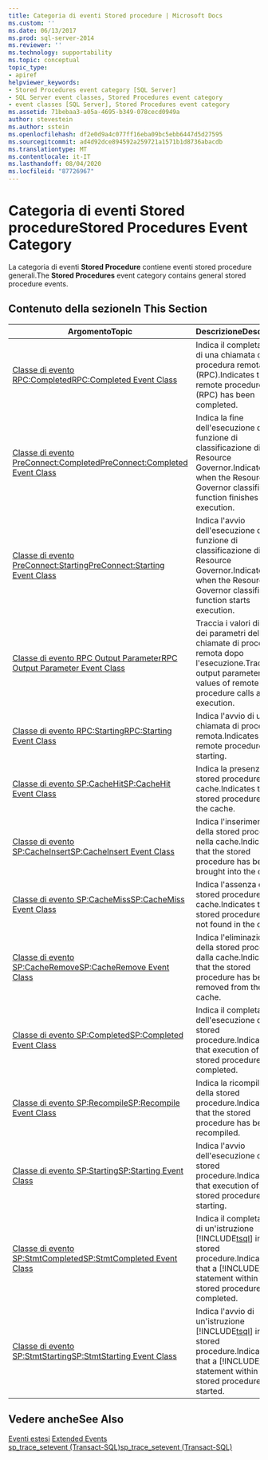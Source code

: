 ```yaml
---
title: Categoria di eventi Stored procedure | Microsoft Docs
ms.custom: ''
ms.date: 06/13/2017
ms.prod: sql-server-2014
ms.reviewer: ''
ms.technology: supportability
ms.topic: conceptual
topic_type:
- apiref
helpviewer_keywords:
- Stored Procedures event category [SQL Server]
- SQL Server event classes, Stored Procedures event category
- event classes [SQL Server], Stored Procedures event category
ms.assetid: 71bebaa3-a05a-4695-b349-078cecd0949a
author: stevestein
ms.author: sstein
ms.openlocfilehash: df2e0d9a4c077ff16eba09bc5ebb6447d5d27595
ms.sourcegitcommit: ad4d92dce894592a259721a1571b1d8736abacdb
ms.translationtype: MT
ms.contentlocale: it-IT
ms.lasthandoff: 08/04/2020
ms.locfileid: "87726967"
---
```

# <a name="stored-procedures-event-category"></a><span data-ttu-id="5f14e-102">Categoria di eventi Stored procedure</span><span class="sxs-lookup"><span data-stu-id="5f14e-102">Stored Procedures Event Category</span></span>
  <span data-ttu-id="5f14e-103">La categoria di eventi **Stored Procedure** contiene eventi stored procedure generali.</span><span class="sxs-lookup"><span data-stu-id="5f14e-103">The **Stored Procedures** event category contains general stored procedure events.</span></span>  
  
## <a name="in-this-section"></a><span data-ttu-id="5f14e-104">Contenuto della sezione</span><span class="sxs-lookup"><span data-stu-id="5f14e-104">In This Section</span></span>  
  
|<span data-ttu-id="5f14e-105">Argomento</span><span class="sxs-lookup"><span data-stu-id="5f14e-105">Topic</span></span>|<span data-ttu-id="5f14e-106">Descrizione</span><span class="sxs-lookup"><span data-stu-id="5f14e-106">Description</span></span>|  
|-----------|-----------------|  
|[<span data-ttu-id="5f14e-107">Classe di evento RPC:Completed</span><span class="sxs-lookup"><span data-stu-id="5f14e-107">RPC:Completed Event Class</span></span>](rpc-completed-event-class.md)|<span data-ttu-id="5f14e-108">Indica il completamento di una chiamata di procedura remota (RPC).</span><span class="sxs-lookup"><span data-stu-id="5f14e-108">Indicates that a remote procedure call (RPC) has been completed.</span></span>|  
|[<span data-ttu-id="5f14e-109">Classe di evento PreConnect:Completed</span><span class="sxs-lookup"><span data-stu-id="5f14e-109">PreConnect:Completed Event Class</span></span>](preconnect-completed-event-class.md)|<span data-ttu-id="5f14e-110">Indica la fine dell'esecuzione di una funzione di classificazione di Resource Governor.</span><span class="sxs-lookup"><span data-stu-id="5f14e-110">Indicates when the Resource Governor classifier function finishes execution.</span></span>|  
|[<span data-ttu-id="5f14e-111">Classe di evento PreConnect:Starting</span><span class="sxs-lookup"><span data-stu-id="5f14e-111">PreConnect:Starting Event Class</span></span>](preconnect-starting-event-class.md)|<span data-ttu-id="5f14e-112">Indica l'avvio dell'esecuzione di una funzione di classificazione di Resource Governor.</span><span class="sxs-lookup"><span data-stu-id="5f14e-112">Indicates when the Resource Governor classifier function starts execution.</span></span>|  
|[<span data-ttu-id="5f14e-113">Classe di evento RPC Output Parameter</span><span class="sxs-lookup"><span data-stu-id="5f14e-113">RPC Output Parameter Event Class</span></span>](rpc-output-parameter-event-class.md)|<span data-ttu-id="5f14e-114">Traccia i valori di output dei parametri delle chiamate di procedura remota dopo l'esecuzione.</span><span class="sxs-lookup"><span data-stu-id="5f14e-114">Traces the output parameter values of remote procedure calls after execution.</span></span>|  
|[<span data-ttu-id="5f14e-115">Classe di evento RPC:Starting</span><span class="sxs-lookup"><span data-stu-id="5f14e-115">RPC:Starting Event Class</span></span>](rpc-starting-event-class.md)|<span data-ttu-id="5f14e-116">Indica l'avvio di una chiamata di procedura remota.</span><span class="sxs-lookup"><span data-stu-id="5f14e-116">Indicates that a remote procedure call is starting.</span></span>|  
|[<span data-ttu-id="5f14e-117">Classe di evento SP:CacheHit</span><span class="sxs-lookup"><span data-stu-id="5f14e-117">SP:CacheHit Event Class</span></span>](sp-cachehit-event-class.md)|<span data-ttu-id="5f14e-118">Indica la presenza della stored procedure nella cache.</span><span class="sxs-lookup"><span data-stu-id="5f14e-118">Indicates that the stored procedure is in the cache.</span></span>|  
|[<span data-ttu-id="5f14e-119">Classe di evento SP:CacheInsert</span><span class="sxs-lookup"><span data-stu-id="5f14e-119">SP:CacheInsert Event Class</span></span>](sp-cacheinsert-event-class.md)|<span data-ttu-id="5f14e-120">Indica l'inserimento della stored procedure nella cache.</span><span class="sxs-lookup"><span data-stu-id="5f14e-120">Indicates that the stored procedure has been brought into the cache.</span></span>|  
|[<span data-ttu-id="5f14e-121">Classe di evento SP:CacheMiss</span><span class="sxs-lookup"><span data-stu-id="5f14e-121">SP:CacheMiss Event Class</span></span>](sp-cachemiss-event-class.md)|<span data-ttu-id="5f14e-122">Indica l'assenza della stored procedure nella cache.</span><span class="sxs-lookup"><span data-stu-id="5f14e-122">Indicates that the stored procedure was not found in the cache.</span></span>|  
|[<span data-ttu-id="5f14e-123">Classe di evento SP:CacheRemove</span><span class="sxs-lookup"><span data-stu-id="5f14e-123">SP:CacheRemove Event Class</span></span>](sp-cacheremove-event-class.md)|<span data-ttu-id="5f14e-124">Indica l'eliminazione della stored procedure dalla cache.</span><span class="sxs-lookup"><span data-stu-id="5f14e-124">Indicates that the stored procedure has been removed from the cache.</span></span>|  
|[<span data-ttu-id="5f14e-125">Classe di evento SP:Completed</span><span class="sxs-lookup"><span data-stu-id="5f14e-125">SP:Completed Event Class</span></span>](sp-completed-event-class.md)|<span data-ttu-id="5f14e-126">Indica il completamento dell'esecuzione della stored procedure.</span><span class="sxs-lookup"><span data-stu-id="5f14e-126">Indicates that execution of the stored procedure has completed.</span></span>|  
|[<span data-ttu-id="5f14e-127">Classe di evento SP:Recompile</span><span class="sxs-lookup"><span data-stu-id="5f14e-127">SP:Recompile Event Class</span></span>](sp-recompile-event-class.md)|<span data-ttu-id="5f14e-128">Indica la ricompilazione della stored procedure.</span><span class="sxs-lookup"><span data-stu-id="5f14e-128">Indicates that the stored procedure has been recompiled.</span></span>|  
|[<span data-ttu-id="5f14e-129">Classe di evento SP:Starting</span><span class="sxs-lookup"><span data-stu-id="5f14e-129">SP:Starting Event Class</span></span>](sp-starting-event-class.md)|<span data-ttu-id="5f14e-130">Indica l'avvio dell'esecuzione della stored procedure.</span><span class="sxs-lookup"><span data-stu-id="5f14e-130">Indicates that execution of the stored procedure is starting.</span></span>|  
|[<span data-ttu-id="5f14e-131">Classe di evento SP:StmtCompleted</span><span class="sxs-lookup"><span data-stu-id="5f14e-131">SP:StmtCompleted Event Class</span></span>](sp-stmtcompleted-event-class.md)|<span data-ttu-id="5f14e-132">Indica il completamento di un'istruzione [!INCLUDE[tsql](../../includes/tsql-md.md)] in una stored procedure.</span><span class="sxs-lookup"><span data-stu-id="5f14e-132">Indicates that a [!INCLUDE[tsql](../../includes/tsql-md.md)] statement within a stored procedure has completed.</span></span>|  
|[<span data-ttu-id="5f14e-133">Classe di evento SP:StmtStarting</span><span class="sxs-lookup"><span data-stu-id="5f14e-133">SP:StmtStarting Event Class</span></span>](sp-stmtstarting-event-class.md)|<span data-ttu-id="5f14e-134">Indica l'avvio di un'istruzione [!INCLUDE[tsql](../../includes/tsql-md.md)] in una stored procedure.</span><span class="sxs-lookup"><span data-stu-id="5f14e-134">Indicates that a [!INCLUDE[tsql](../../includes/tsql-md.md)] statement within a stored procedure has started.</span></span>|  
  
## <a name="see-also"></a><span data-ttu-id="5f14e-135">Vedere anche</span><span class="sxs-lookup"><span data-stu-id="5f14e-135">See Also</span></span>  
 <span data-ttu-id="5f14e-136">[Eventi estesi](../extended-events/extended-events.md) </span><span class="sxs-lookup"><span data-stu-id="5f14e-136">[Extended Events](../extended-events/extended-events.md) </span></span>  
 [<span data-ttu-id="5f14e-137">sp_trace_setevent &#40;Transact-SQL&#41;</span><span class="sxs-lookup"><span data-stu-id="5f14e-137">sp_trace_setevent &#40;Transact-SQL&#41;</span></span>](/sql/relational-databases/system-stored-procedures/sp-trace-setevent-transact-sql)  
  
  
